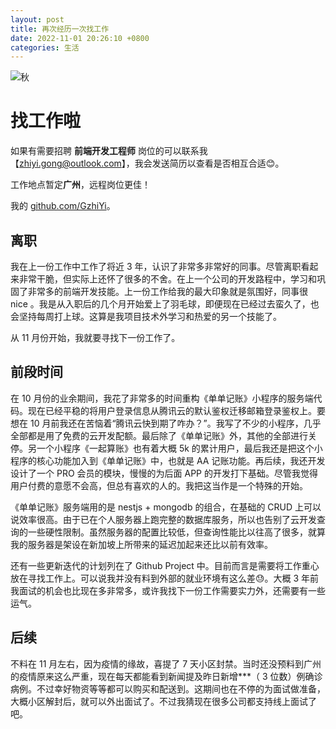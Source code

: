 ```yaml
---
layout: post
title: 再次经历一次找工作
date: 2022-11-01 20:26:10 +0800
categories: 生活
---
```

![秋](https://s2.loli.net/2022/10/17/V7SOxvZ3dk1leA2.png)
# 找工作啦

如果有需要招聘 **前端开发工程师** 岗位的可以联系我【zhiyi.gong@outlook.com】，我会发送简历以查看是否相互合适😊。

工作地点暂定**广州**，远程岗位更佳！

我的 [github.com/GzhiYi](https://github.com/GzhiYi)。

## 离职

我在上一份工作中工作了将近 3 年，认识了非常多非常好的同事。尽管离职看起来非常干脆，但实际上还怀了很多的不舍。在上一个公司的开发路程中，学习和巩固了非常多的前端开发技能。上一份工作给我的最大印象就是氛围好，同事很 nice 。我是从入职后的几个月开始爱上了羽毛球，即便现在已经过去蛮久了，也会坚持每周打上球。这算是我项目技术外学习和热爱的另一个技能了。

从 11 月份开始，我就要寻找下一份工作了。

## 前段时间

在 10 月份的业余期间，我花了非常多的时间重构《单单记账》小程序的服务端代码。现在已经平稳的将用户登录信息从腾讯云的默认鉴权迁移邮箱登录鉴权上。要想在 10 月前我还在苦恼着“腾讯云快到期了咋办？”。我写了不少的小程序，几乎全部都是用了免费的云开发配额。最后除了《单单记账》外，其他的全部进行关停。另一个小程序《一起算账》也有着大概 5k 的累计用户，最后我还是把这个小程序的核心功能加入到《单单记账》中，也就是 AA 记账功能。再后续，我还开发设计了一个 PRO 会员的模块，慢慢的为后面 APP 的开发打下基础。尽管我觉得用户付费的意愿不会高，但总有喜欢的人的。我把这当作是一个特殊的开始。

《单单记账》服务端用的是 nestjs + mongodb 的组合，在基础的 CRUD 上可以说效率很高。由于已在个人服务器上跑完整的数据库服务，所以也告别了云开发查询的一些硬性限制。虽然服务器的配置比较低，但查询性能比以往高了很多，就算我的服务器是架设在新加坡上所带来的延迟加起来还比以前有效率。

还有一些更新迭代的计划列在了 Github Project 中。目前而言是需要将工作重心放在寻找工作上。可以说我并没有料到外部的就业环境有这么差😓。大概 3 年前我面试的机会也比现在多非常多，或许我找下一份工作需要实力外，还需要有一些运气。

## 后续

不料在 11 月左右，因为疫情的缘故，喜提了 7 天小区封禁。当时还没预料到广州的疫情原来这么严重，现在每天都能看到新闻提及昨日新增***（ 3 位数）例确诊病例。不过幸好物资等等都可以购买和配送到。这期间也在不停的为面试做准备，大概小区解封后，就可以外出面试了。不过我猜现在很多公司都支持线上面试了吧。
